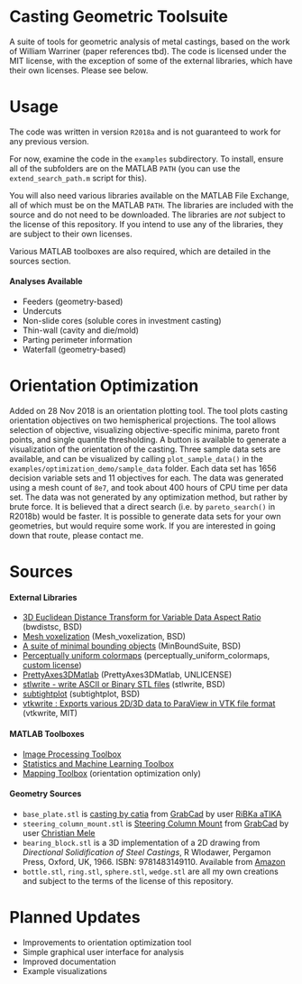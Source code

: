 # Casting Geometric Toolsuite
A suite of tools for geometric analysis of metal castings, based on the work of William Warriner (paper references tbd). The code is licensed under the MIT license, with the exception of some of the external libraries, which have their own licenses. Please see below.

# Usage
The code was written in version `R2018a` and is not guaranteed to work for any previous version.

For now, examine the code in the `examples` subdirectory. To install, ensure all of the subfolders are on the MATLAB `PATH` (you can use the `extend_search_path.m` script for this).

You will also need various libraries available on the MATLAB File Exchange, all of which must be on the MATLAB `PATH`. The libraries are included with the source and do not need to be downloaded. The libraries are _not_ subject to the license of this repository. If you intend to use any of the libraries, they are subject to their own licenses.

Various MATLAB toolboxes are also required, which are detailed in the sources section.

#### Analyses Available
- Feeders (geometry-based)
- Undercuts
- Non-slide cores (soluble cores in investment casting)
- Thin-wall (cavity and die/mold)
- Parting perimeter information
- Waterfall (geometry-based)

# Orientation Optimization

Added on 28 Nov 2018 is an orientation plotting tool. The tool plots casting orientation objectives on two hemispherical projections. The tool allows selection of objective, visualizing objective-specific minima, pareto front points, and single quantile thresholding. A button is available to generate a visualization of the orientation of the casting. Three sample data sets are available, and can be visualized by calling `plot_sample_data()` in the `examples/optimization_demo/sample_data` folder. Each data set has 1656 decision variable sets and 11 objectives for each. The data was generated using a mesh count of `8e7`, and took about 400 hours of CPU time per data set. The data was not generated by any optimization method, but rather by brute force. It is believed that a direct search (i.e. by `pareto_search()` in R2018b) would be faster. It is possible to generate data sets for your own geometries, but would require some work. If you are interested in going down that route, please contact me.

# Sources

#### External Libraries
- [3D Euclidean Distance Transform for Variable Data Aspect Ratio](https://www.mathworks.com/matlabcentral/fileexchange/15455-3d-euclidean-distance-transform-for-variable-data-aspect-ratio) (bwdistsc, BSD)
- [Mesh voxelization](https://www.mathworks.com/matlabcentral/fileexchange/27390-mesh-voxelisation) (Mesh_voxelization, BSD)
- [A suite of minimal bounding objects](https://www.mathworks.com/matlabcentral/fileexchange/34767-a-suite-of-minimal-bounding-objects) (MinBoundSuite, BSD)
- [Perceptually uniform colormaps](https://www.mathworks.com/matlabcentral/fileexchange/51986-perceptually-uniform-colormaps) (perceptually_uniform_colormaps, [custom license](https://github.com/matplotlib/matplotlib/blob/master/LICENSE/LICENSE))
- [PrettyAxes3DMatlab](https://www.mathworks.com/matlabcentral/fileexchange/69552-prettyaxes3dmatlab) (PrettyAxes3DMatlab, UNLICENSE)
- [stlwrite - write ASCII or Binary STL files](https://www.mathworks.com/matlabcentral/fileexchange/20922-stlwrite-write-ascii-or-binary-stl-files) (stlwrite, BSD)
- [subtightplot](https://www.mathworks.com/matlabcentral/fileexchange/39664-subtightplot) (subtightplot, BSD)
- [vtkwrite : Exports various 2D/3D data to ParaView in VTK file format](https://www.mathworks.com/matlabcentral/fileexchange/47814-vtkwrite-exports-various-2d-3d-data-to-paraview-in-vtk-file-format) (vtkwrite, MIT)

#### MATLAB Toolboxes
- [Image Processing Toolbox](https://www.mathworks.com/products/image.html)
- [Statistics and Machine Learning Toolbox](https://www.mathworks.com/products/statistics.html)
- [Mapping Toolbox](https://www.mathworks.com/products/mapping.html) (orientation optimization only)

#### Geometry Sources
- `base_plate.stl` is [casting by catia](https://grabcad.com/library/casting-by-catia-1) from [GrabCad](www.grabcad.com) by user [RiBKa aTIKA](https://grabcad.com/ribka.atika-1)
- `steering_column_mount.stl` is [Steering Column Mount](https://grabcad.com/library/steering-column-mount-1) from [GrabCad](www.grabcad.com) by user [Christian Mele](https://grabcad.com/christian.mele-1)
- `bearing_block.stl` is a 3D implementation of a 2D drawing from _Directional Solidification of Steel Castings_, R Wlodawer, Pergamon Press, Oxford, UK, 1966. ISBN: 9781483149110. Available from [Amazon](http://a.co/d/3Lwgh1f)
- `bottle.stl`, `ring.stl`, `sphere.stl`, `wedge.stl` are all my own creations and subject to the terms of the license of this repository.

# Planned Updates
- Improvements to orientation optimization tool
- Simple graphical user interface for analysis
- Improved documentation
- Example visualizations
